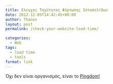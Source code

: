 ```yaml
---
title: Ελεγχος Ταχύτητας Φόρτωσης Ιστοσελίδων
date: 2012-12-05T14:42:45+00:00
author: Thanos
layout: post
permalink: /check-your-website-load-time/

categories:
  - Web
tags:
  - load time
  - tools
format: link
---
```

Όχι δεν είναι οργανισμός, είναι το [Pingdom!](http://tools.pingdom.com/fpt/ "Pingdom")